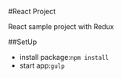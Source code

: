 #React Project

React sample project with Redux

##SetUp
+ install package:`npm install`
+ start app:`gulp`



